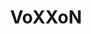 ---
title:          "VoXXoN"
event:          "01"
genre:          ["Shooter"]
link:           "https://liftlock.itch.io/voxxon"
platforms:      ["macOS"]
team:           ["Arin Blue", "Robert French"]
social:         ["https://twitter.com/YorBoyBlue", "https://twitter.com/qcha0s"]
need-title:     false
screenshots:    [["/content/img/event/01/screenshots-small/voxxon-000.jpg", "/content/img/event/01/screenshots/voxxon-000.jpg"]]
submitted:      true
titlebar:       title-005.jpg
---